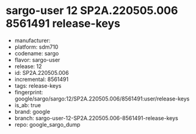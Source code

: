 # sargo-user 12 SP2A.220505.006 8561491 release-keys
- manufacturer: 
- platform: sdm710
- codename: sargo
- flavor: sargo-user
- release: 12
- id: SP2A.220505.006
- incremental: 8561491
- tags: release-keys
- fingerprint: google/sargo/sargo:12/SP2A.220505.006/8561491:user/release-keys
- is_ab: true
- brand: google
- branch: sargo-user-12-SP2A.220505.006-8561491-release-keys
- repo: google_sargo_dump
